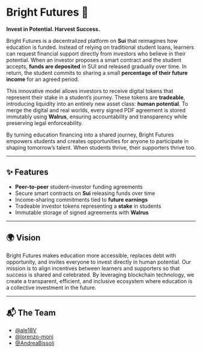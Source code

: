# Bright Futures 🌅  
**Invest in Potential. Harvest Success.**

Bright Futures is a decentralized platform on **Sui** that reimagines how education is funded. Instead of relying on traditional student loans, learners can request financial support directly from investors who believe in their potential. When an investor proposes a smart contract and the student accepts, **funds are deposited** in SUI and released gradually over time. In return, the student commits to sharing a small **percentage of their future income** for an agreed period.  

This innovative model allows investors to receive digital tokens that represent their stake in a student’s journey. These tokens are **tradeable**, introducing liquidity into an entirely new asset class: **human potential**. To merge the digital and real worlds, every signed PDF agreement is stored immutably using **Walrus**, ensuring accountability and transparency while preserving legal enforceability.  

By turning education financing into a shared journey, Bright Futures empowers students and creates opportunities for anyone to participate in shaping tomorrow’s talent. When students thrive, their supporters thrive too.  

---

## ✨ Features
- **Peer-to-peer** student–investor funding agreements  
- Secure smart contracts on **Sui** releasing funds over time  
- Income-sharing commitments tied to **future earnings**  
- Tradeable investor tokens representing a **stake** in students  
- Immutable storage of signed agreements with **Walrus**  

---

## 🌍 Vision
Bright Futures makes education more accessible, replaces debt with opportunity, and invites everyone to invest directly in human potential. Our mission is to align incentives between learners and supporters so that success is shared and celebrated. By leveraging blockchain technology, we create a transparent, efficient, and inclusive ecosystem where education is a collective investment in the future.

---

## 📬 The Team
- [@ale18V](https://github.com/ale18V)
- [@lorenzo-moni](https://github.com/lorenzo-moni)
- [@AndreaBissoli](https://github.com/AndreaBissoli)